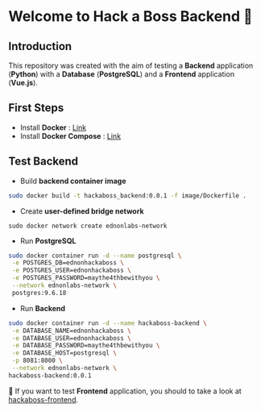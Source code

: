 # Welcome to Hack a Boss Backend :whale2:

## Introduction

This repository was created with the aim of testing a **Backend** application (**Python**) with a **Database** (**PostgreSQL**) and a **Frontend** application (**Vue.js**).

## First Steps

* Install **Docker** : [Link](https://docs.docker.com/get-docker/)
* Install **Docker Compose** : [Link](https://docs.docker.com/compose/install/)

## Test Backend

- Build **backend container image**

```bash
sudo docker build -t hackaboss_backend:0.0.1 -f image/Dockerfile .
```

* Create **user-defined bridge network**

```
sudo docker network create ednonlabs-network
```

* Run **PostgreSQL**

```bash
sudo docker container run -d --name postgresql \
 -e POSTGRES_DB=ednonhackaboss \
 -e POSTGRES_USER=ednonhackaboss \
 -e POSTGRES_PASSWORD=maythe4thbewithyou \
 --network ednonlabs-network \
 postgres:9.6.18 
```

* Run **Backend**

```bash
sudo docker container run -d --name hackaboss-backend \
 -e DATABASE_NAME=ednonhackaboss \
 -e DATABASE_USER=ednonhackaboss \
 -e DATABASE_PASSWORD=maythe4thbewithyou \
 -e DATABASE_HOST=postgresql \
 -p 8081:8000 \
 --network ednonlabs-network \
hackaboss-backend:0.0.1
```

:eyes: If you want to test **Frontend** application, you should to take a look at [hackaboss-frontend](https://github.com/masual/hackaboss-frontend).

